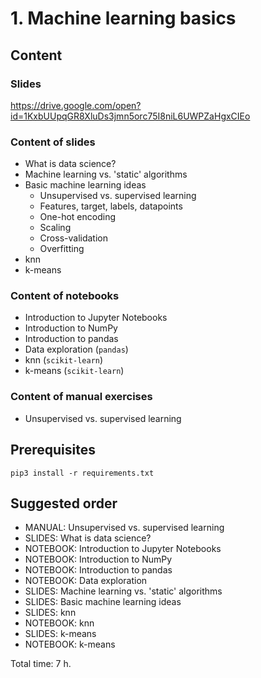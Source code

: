 # 1. Machine learning basics

## Content

### Slides
https://drive.google.com/open?id=1KxbUUpqGR8XluDs3jmn5orc75I8niL6UWPZaHgxCIEo

### Content of slides
- What is data science?
- Machine learning vs. 'static' algorithms
- Basic machine learning ideas
  - Unsupervised vs. supervised learning
  - Features, target, labels, datapoints
  - One-hot encoding
  - Scaling
  - Cross-validation
  - Overfitting
- knn
- k-means

### Content of notebooks
- Introduction to Jupyter Notebooks
- Introduction to NumPy
- Introduction to pandas
- Data exploration (`pandas`)
- knn (`scikit-learn`)
- k-means (`scikit-learn`)

### Content of manual exercises
- Unsupervised vs. supervised learning

## Prerequisites

`pip3 install -r requirements.txt`

## Suggested order
- MANUAL: Unsupervised vs. supervised learning
- SLIDES: What is data science?
- NOTEBOOK: Introduction to Jupyter Notebooks
- NOTEBOOK: Introduction to NumPy
- NOTEBOOK: Introduction to pandas
- NOTEBOOK: Data exploration
- SLIDES: Machine learning vs. 'static' algorithms
- SLIDES: Basic machine learning ideas
- SLIDES: knn
- NOTEBOOK: knn
- SLIDES: k-means
- NOTEBOOK: k-means

Total time: 7 h.
